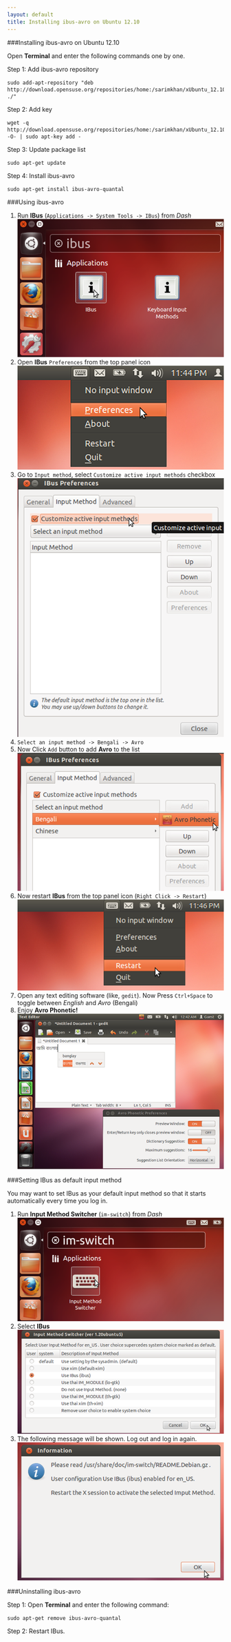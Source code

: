```yaml
---
layout: default
title: Installing ibus-avro on Ubuntu 12.10
---
```


###Installing ibus-avro on Ubuntu 12.10

Open **Terminal** and enter the following commands one by one.

Step 1: Add ibus-avro repository

	sudo add-apt-repository "deb http://download.opensuse.org/repositories/home:/sarimkhan/xUbuntu_12.10/ ./"


Step 2: Add key

	wget -q http://download.opensuse.org/repositories/home:/sarimkhan/xUbuntu_12.10/Release.key -O- | sudo apt-key add -


Step 3: Update package list

	sudo apt-get update


Step 4: Install ibus-avro

	sudo apt-get install ibus-avro-quantal



###Using ibus-avro
 1. Run __IBus__ (`Applications -> System Tools -> IBus`) from _Dash_  
 ![IBus](/images/ubuntu12.04/9.png "IBus")
 2. Open __IBus__ `Preferences` from the top panel icon  
 ![IBus Preference](/images/ubuntu12.04/1.png "IBus Preference")
 3. Go to `Input method`, select `Customize active input methods` checkbox  
 ![IBus Preference](/images/ubuntu12.04/2.png "IBus Preference")
 4. `Select an input method -> Bengali -> Avro`
 5. Now Click `Add` button to add __Avro__ to the list  
 ![IBus Preference](/images/ubuntu12.04/3.png "IBus Preference")
 6. Now restart __IBus__ from the top panel icon (`Right Click -> Restart`)  
 ![IBus Restart](/images/ubuntu12.04/4.png "IBus Restart")
 7. Open any text editing software (like, `gedit`). Now Press `Ctrl+Space` to toggle between _English_ and _Avro_ (Bengali)
 8. Enjoy __Avro Phonetic!__  
 ![ibus-avro on Ubuntu](/images/ubuntu12.04/5.png "ibus-avro on Ubuntu")

###Setting IBus as default input method

You may want to set IBus as your default input method so that it starts automatically every time you log in.

 1. Run __Input Method Switcher__ (`im-switch`) from *Dash*  
 ![Input Method Switcher](/images/ubuntu12.04/6.png "Input Method Switcher")
 2. Select __IBus__  
 ![Input Method Switcher](/images/ubuntu12.04/7.png "Input Method Switcher")
 3. The following message will be shown. Log out and log in again.  
 ![Input Method Switcher](/images/ubuntu12.04/8.png "Input Method Switcher")

	
###Uninstalling ibus-avro

Step 1: Open **Terminal** and enter the following command:

	sudo apt-get remove ibus-avro-quantal
	
Step 2: Restart IBus.
